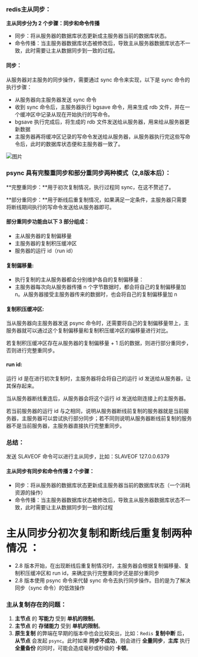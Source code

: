 ### redis主从同步：

**主从同步分为 2 个步骤：同步和命令传播**

* 同步：将从服务器的数据库状态更新成主服务器当前的数据库状态。
* 命令传播：当主服务器数据库状态被修改后，导致主从服务器数据库状态不一致，此时需要让主从数据同步到一致的过程。
#### 同步：

从服务器对主服务的同步操作，需要通过 sync 命令来实现，以下是 sync 命令的执行步骤：

* 从服务器向主服务器发送 sync 命令
* 收到 sync 命令后，主服务器执行 bgsave 命令，用来生成 rdb 文件，并在一个缓冲区中记录从现在开始执行的写命令。
* bgsave 执行完成后，将生成的 rdb 文件发送给从服务器，用来给从服务器更新数据
* 主服务器再将缓冲区记录的写命令发送给从服务器，从服务器执行完这些写命令后，此时的数据库状态便和主服务器一致了。

![图片](https://uploader.shimo.im/f/YfBg60K8fvFotfpL.png!thumbnail)

### 
### psync 具有完整重同步和部分重同步两种模式（2,8版本后）：

**完整重同步：**用于初次复制情况，执行过程同 sync，在这不赘述了。

**部分重同步：**用于断线后重复制情况，如果满足一定条件，主服务器只需要将断线期间执行的写命令发送给从服务器即可。

#### 部分重同步功能由以下 3 部分组成：

* 主从服务器的复制偏移量
* 主服务器的复制积压缓冲区
* 服务器的运行 id（run id）
#### 复制偏移量:

* 执行复制的主从服务器都会分别维护各自的复制偏移量：
* 主服务器每次向从服务器传播 n 个字节数据时，都会将自己的复制偏移量加 n。从服务器接受主服务器传来的数据时，也会将自己的复制偏移量加 n
#### 复制积压缓冲区:

当从服务器向主服务器发送 psync 命令时，还需要将自己的复制偏移量带上，主服务器就可以通过这个复制偏移量和复制积压缓冲区的偏移量进行对比。

若复制积压缓冲区存在从服务器的复制偏移量 + 1 后的数据，则进行部分重同步，否则进行完整重同步。

#### run id:

运行 id 是在进行初次复制时，主服务器将会将自己的运行 id 发送给从服务器，让其保存起来。

当从服务器断线重连后，从服务器会将这个运行 id 发送给刚连接上的主服务器。

若当前服务器的运行 id 与之相同，说明从服务器断线前复制的服务器就是当前服务器，主服务器可以尝试执行部分同步；若不同则说明从服务器断线前复制的服务器不是当前服务器，主服务器直接执行完整重同步。

### 总结：

发送 SLAVEOF 命令可以进行主从同步，比如：SLAVEOF 127.0.0.6379

#### 主从同步有同步和命令传播 2 个步骤：

* 同步：将从服务器的数据库状态更新成主服务器当前的数据库状态（一个消耗资源的操作）
* 命令传播：当主服务器数据库状态被修改后，导致主从服务器数据库状态不一致，此时需要让主从数据同步到一致的过程
# **主从同步分初次复制和断线后重复制两种情况 ：**
* 2.8 版本开始，在出现断线后重复制情况时，主服务器会根据复制偏移量、复制积压缓冲区和 run id，来确定执行完整重同步还是部分重同步
* 2.8 版本使用 psync 命令来代替 sync 命令去执行同步操作。目的是为了解决同步（sync 命令）的低效操作
### 主从复制存在的问题：

1. **主节点** 的 **写能力** 受到 **单机的限制**。 
2.  **主节点** 的 **存储能力** 受到 **单机的限制**。 
3.  **原生复制** 的弊端在早期的版本中也会比较突出，比如：`Redis` **复制中断** 后，**从节点** 会发起 `psync`。此时如果 **同步不成功**，则会进行 **全量同步**，**主库** 执行 **全量备份** 的同时，可能会造成毫秒或秒级的 **卡顿**。


